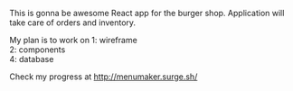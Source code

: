 This is gonna be awesome React app for the burger shop. Application will take care of orders and inventory.

My plan is to work on 1: wireframe <br/>
                      2: components <br/>
                      4: database <br />
                      
Check my progress at http://menumaker.surge.sh/
